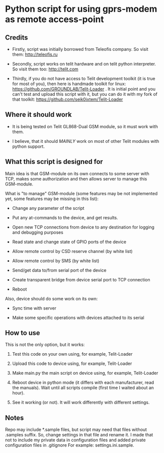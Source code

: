 Python script for using gprs-modem as remote access-point
============================

Credits
----------------------------

- Firstly, script was initially borrowed from Teleofis company. So visit them: http://teleofis.ru

- Secondly, script works on telit hardware and on telit python interpreter. So visit them too: http://telit.com

- Thirdly, if you do not have access to Telit development toolkit (it is true for most of you), then here is handmade toolkit for linux: https://github.com/GROUNDLAB/Telit-Loader . It is initial point and you can't test and upload this script with it, but you can do it with my fork of that toolkit: https://github.com/seik0ixtem/Telit-Loader


Where it should work
-----------------------------

- It is being tested on Telit GL868-Dual GSM module, so it must work with them.

- I believe, that it should *MAINLY* work on most of other Telit modules with python support.


What this script is designed for
-----------------------------

Main idea is that GSM-module on its own connects to some server with TCP, makes some authorization and then allows server to manage this GSM-module.

What is "to manage" GSM-module (some features may be not implemented yet, some features may be missing in this list):

- Change any parameter of the script

- Put any at-commands to the device, and get results.

- Open new TCP connections from device to any destination for logging and debugging purposes

- Read state and change state of GPIO ports of the device

- Allow remote control by CSD reserve channel (by white list)

- Allow remote control by SMS (by white list)

- Send/get data to/from serial port of the device

- Create transparent bridge from device serial port to TCP connection

- Reboot


Also, device should do some work on its own:

- Sync time with server

- Make some specific operations with devices attached to its serial


How to use
-----------------------------

This is not the only option, but it works:

1. Test this code on your own using, for example, Telit-Loader

2. Upload this code to device using, for example, Telit-Loader

3. Make main.py the main script on device using, for example, Telit-Loader

4. Reboot device in python mode (it differs with each manufacturer, read the manuals). Wait until all scripts compile (first time I waited about an hour).

5. See it working (or not). It will work differently with different settings.



Notes
------------------------------

Repo may include *.sample files, but script may need that files without .samples suffix.
So, change settings in that file and rename it. I made that not to include my private data in configuration files and added private configuration files in .gitignore
For example: settings.ini.sample.
